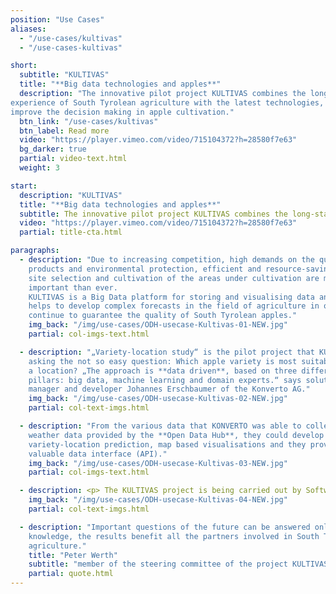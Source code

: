 ```yaml
---
position: "Use Cases"
aliases:
  - "/use-cases/kultivas"
  - "/use-cases-kultivas"

short:
  subtitle: "KULTIVAS"
  title: "**Big data technologies and apples**"
  description: "The innovative pilot project KULTIVAS combines the long-standing
experience of South Tyrolean agriculture with the latest technologies, to
improve the decision making in apple cultivation."
  btn_link: "/use-cases/kultivas"
  btn_label: Read more
  video: "https://player.vimeo.com/video/715104372?h=28580f7e63"
  bg_darker: true
  partial: video-text.html
  weight: 3

start:
  description: "KULTIVAS"
  title: "**Big data technologies and apples**"
  subtitle: The innovative pilot project KULTIVAS combines the long-standing experience of South Tyrolean agriculture with the latest technologies, to improve the decision making in apple cultivation.
  video: "https://player.vimeo.com/video/715104372?h=28580f7e63"
  partial: title-cta.html

paragraphs:
  - description: "Due to increasing competition, high demands on the quality of the
    products and environmental protection, efficient and resource-saving
    site selection and cultivation of the areas under cultivation are more
    important than ever.
    KULTIVAS is a Big Data platform for storing and visualising data and
    helps to develop complex forecasts in the field of agriculture in order to
    continue to guarantee the quality of South Tyrolean apples."
    img_back: "/img/use-cases/ODH-usecase-Kultivas-01-NEW.jpg"
    partial: col-imgs-text.html

  - description: "„Variety-location study“ is the pilot project that KULTIVAS started with,
    asking the not so easy question: Which apple variety is most suitable for
    a location? „The approach is **data driven**, based on three different
    pillars: big data, machine learning and domain experts.“ says solution
    manager and developer Johannes Erschbaumer of the Konverto AG."
    img_back: "/img/use-cases/ODH-usecase-Kultivas-02-NEW.jpg"
    partial: col-text-imgs.html

  - description: "From the various data that KONVERTO was able to collect, including
    weather data provided by the **Open Data Hub**, they could develop a
    variety-location prediction, map based visualisations and they provide a
    valuable data interface (API)."
    img_back: "/img/use-cases/ODH-usecase-Kultivas-03-NEW.jpg"
    partial: col-imgs-text.html

  - description: <p> The KULTIVAS project is being carried out by Software and cloud from the private sector of the IT company <a href="https://konverto.eu" target="_blank">KONVERTO AG</a> in cooperation with researchers and agronomists from leading institutes (Laimburg, Eurac Research) who enrich the project with their agronomic knowledge.</p>
    img_back: "/img/use-cases/ODH-usecase-Kultivas-04-NEW.jpg"
    partial: col-text-imgs.html

  - description: "Important questions of the future can be answered only by pooling
    knowledge, the results benefit all the partners involved in South Tyrolean
    agriculture."
    title: "Peter Werth"
    subtitle: "member of the steering committee of the project KULTIVAS"
    partial: quote.html
---
```

